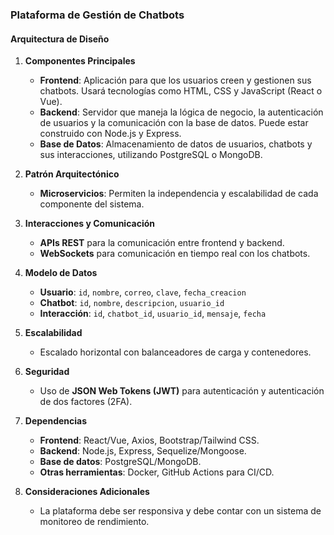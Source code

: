 ### Plataforma de Gestión de Chatbots

#### Arquitectura de Diseño

1. **Componentes Principales**  
   - **Frontend**: Aplicación para que los usuarios creen y gestionen sus chatbots. Usará tecnologías como HTML, CSS y JavaScript (React o Vue).
   - **Backend**: Servidor que maneja la lógica de negocio, la autenticación de usuarios y la comunicación con la base de datos. Puede estar construido con Node.js y Express.
   - **Base de Datos**: Almacenamiento de datos de usuarios, chatbots y sus interacciones, utilizando PostgreSQL o MongoDB.

2. **Patrón Arquitectónico**  
   - **Microservicios**: Permiten la independencia y escalabilidad de cada componente del sistema.

3. **Interacciones y Comunicación**  
   - **APIs REST** para la comunicación entre frontend y backend.  
   - **WebSockets** para comunicación en tiempo real con los chatbots.

4. **Modelo de Datos**  
   - **Usuario**: `id`, `nombre`, `correo`, `clave`, `fecha_creacion`  
   - **Chatbot**: `id`, `nombre`, `descripcion`, `usuario_id`  
   - **Interacción**: `id`, `chatbot_id`, `usuario_id`, `mensaje`, `fecha`

5. **Escalabilidad**  
   - Escalado horizontal con balanceadores de carga y contenedores.

6. **Seguridad**  
   - Uso de **JSON Web Tokens (JWT)** para autenticación y autenticación de dos factores (2FA).

7. **Dependencias**  
   - **Frontend**: React/Vue, Axios, Bootstrap/Tailwind CSS.  
   - **Backend**: Node.js, Express, Sequelize/Mongoose.  
   - **Base de datos**: PostgreSQL/MongoDB.
   - **Otras herramientas**: Docker, GitHub Actions para CI/CD.

8. **Consideraciones Adicionales**  
   - La plataforma debe ser responsiva y debe contar con un sistema de monitoreo de rendimiento.